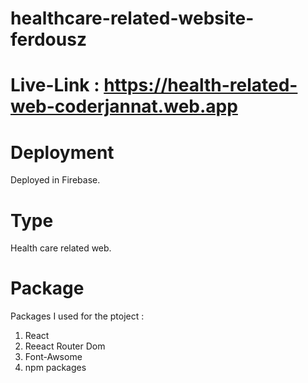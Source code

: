 # healthcare-related-website-ferdousz

# Live-Link : https://health-related-web-coderjannat.web.app


# Deployment
 Deployed in Firebase.
 
 # Type 
 Health care related web. 

# Package
Packages I used for the ptoject :
1. React
2. Reeact Router Dom
3. Font-Awsome
4. npm packages
